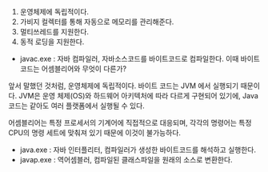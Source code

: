1. 운영체제에 독립적이다.
2. 가비지 컬렉터를 통해 자동으로 메모리를 관리해준다.
3. 멀티쓰레드를 지원한다.
4. 동적 로딩을 지원한다.

- javac.exe : 자바 컴파일러, 자바소스코드를 바이트코드로 컴파일한다.
이때 바이트코드는 어셈블리어와 무엇이 다른가? 

앞서 말했던 것처럼, 운영체제에 독립적이다. 바이트 코드는 JVM 에서 실행되기 때문이다.
JVM은 운영 체제(OS)와 하드웨어 아키텍처에 따라 다르게 구현되어 있기에, Java 코드는 같아도 
여러 플랫폼에서 실행될 수 있다.

어셈블리어는 특정 프로세서의 기계어에 직접적으로 대응되며, 각각의 명령어는 특정 CPU의 명령 세트에 맞춰져 있기 때문에 이것이 불가능하다.


- java.exe  : 자바 인터플리터, 컴파일러가 생성한 바이트코드를 해석하고 실행한다.
- javap.exe : 역어셈블러, 컴파일된 클래스파일을 원래의 소스로 변환한다.



